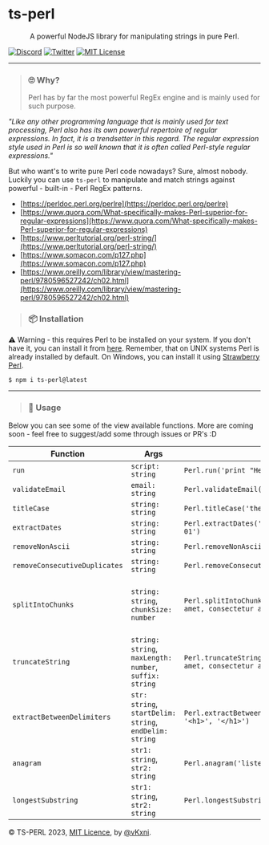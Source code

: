 # ts-perl

<p align="center">
A powerful NodeJS library for manipulating strings in pure Perl. 
</p>

[![Discord](https://img.shields.io/discord/823720615965622323.svg?style=for-the-badge)](https://discord.gg/UDNcTrBagN)
[![Twitter](https://img.shields.io/badge/Twitter-1DA1F2?style=for-the-badge&logo=twitter&logoColor=white)](https://twitter.com/vkxni)
[![MIT License](https://img.shields.io/badge/license-MIT-blue.svg?style=for-the-badge)](https://github.com/alelievr/Mixture/blob/master/LICENSE)

---

> ### 🙄 Why?
>
> Perl has by far the most powerful RegEx engine and is mainly used for such purpose.

_"Like any other programming language that is mainly used for text processing, Perl also has its own powerful repertoire of regular expressions. In fact, it is a trendsetter in this regard. The regular expression style used in Perl is so well known that it is often called Perl-style regular expressions."_

But who want's to write pure Perl code nowadays? Sure, almost nobody. Luckily you can use `ts-perl` to manipulate and match strings against powerful - built-in - Perl RegEx patterns.

- [https://perldoc.perl.org/perlre](https://perldoc.perl.org/perlre)
- [https://www.quora.com/What-specifically-makes-Perl-superior-for-regular-expressions](https://www.quora.com/What-specifically-makes-Perl-superior-for-regular-expressions)
- [https://www.perltutorial.org/perl-string/](https://www.perltutorial.org/perl-string/)
- [https://www.somacon.com/p127.php](https://www.somacon.com/p127.php)
- [https://www.oreilly.com/library/view/mastering-perl/9780596527242/ch02.html](https://www.oreilly.com/library/view/mastering-perl/9780596527242/ch02.html)

> ### 📦 Installation

⚠️ Warning - this requires Perl to be installed on your system. If you don't have it, you can install it from [here](https://www.perl.org/get.html). Remember, that on UNIX systems Perl is already installed by default. On Windows, you can install it using [Strawberry Perl](https://strawberryperl.com/).

```bash
$ npm i ts-perl@latest
```

---

> ### 📖 Usage
Below you can see some of the view available functions. More are coming soon - feel free to suggest/add some through issues or PR's :D

| Function                      | Args                                                    | Example                                                                                     | Output                                                                            |
| ----------------------------- | ------------------------------------------------------- | ------------------------------------------------------------------------------------------- | --------------------------------------------------------------------------------- |
| `run`                         | `script: string`                                        | `Perl.run('print "Hello, world!";')`                                                        | `Hello, world!`                                                                   |
| `validateEmail`               | `email: string`                                         | `Perl.validateEmail('test@gmail.com')`                                                      | `true`                                                                            |
| `titleCase`                   | `string: string`                                        | `Perl.titleCase('the quick brown fox')`                                                     | `'The Quick Brown Fox'`                                                           |
| `extractDates`                | `string: string`                                        | `Perl.extractDates('I have a meeting on 2023-05-01')`                                       | `["2023-05-01"]`                                                                  |
| `removeNonAscii`              | `string: string`                                        | `Perl.removeNonAscii('Héllo, wørld!')`                                                      | `'Hello, world!'`                                                                 |
| `removeConsecutiveDuplicates` | `string: string`                                        | `Perl.removeConsecutiveDuplicates('aaabbbccc')`                                             | `'abc'`                                                                           |
| `splitIntoChunks`             | `string: string`, `chunkSize: number`                   | `Perl.splitIntoChunks('Lorem ipsum dolor sit amet, consectetur adipiscing elit', 10)`       | `["Lorem ipsu", "m dolor si", "t amet, co", "nsectetur ", "adipiscing", " elit"]` |
| `truncateString`              | `string: string`, `maxLength: number`, `suffix: string` | `Perl.truncateString('Lorem ipsum dolor sit amet, consectetur adipiscing elit', 10, '...')` | `'Lorem ipsu...'`                                                                 |
| `extractBetweenDelimiters`    | `str: string`, `startDelim: string`, `endDelim: string` | `Perl.extractBetweenDelimiters('<h1>Title</h1>', '<h1>', '</h1>')`                          | `'Title'`                                                                         |
| `anagram`                     | `str1: string`, `str2: string`                          | `Perl.anagram('listen', 'silent')`                                                          | `true`                                                                            |
| `longestSubstring`            | `str1: string`, `str2: string`                          | `Perl.longestSubstring('abcdxyz', 'xyzabcd')`                                               | `'abcd'`                                                                          |

© TS-PERL 2023, [MIT Licence](/LICENSE), by [@vKxni](https://github.com/vKxni).